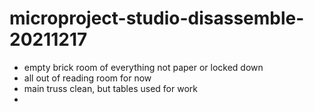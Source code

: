 # microproject-studio-disassemble-20211217

* empty brick room of everything not paper or locked down
* all out of reading room for now
* main truss clean, but tables used for work
* 